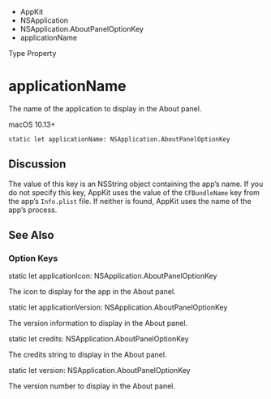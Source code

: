 

- AppKit
- NSApplication
- NSApplication.AboutPanelOptionKey
-  applicationName 

Type Property

# applicationName

The name of the application to display in the About panel.

macOS 10.13+

``` source
static let applicationName: NSApplication.AboutPanelOptionKey
```

## Discussion

The value of this key is an NSString object containing the app’s name. If you do not specify this key, AppKit uses the value of the `CFBundleName` key from the app’s `Info.plist` file. If neither is found, AppKit uses the name of the app’s process.

## See Also

### Option Keys

static let applicationIcon: NSApplication.AboutPanelOptionKey

The icon to display for the app in the About panel.

static let applicationVersion: NSApplication.AboutPanelOptionKey

The version information to display in the About panel.

static let credits: NSApplication.AboutPanelOptionKey

The credits string to display in the About panel.

static let version: NSApplication.AboutPanelOptionKey

The version number to display in the About panel.

